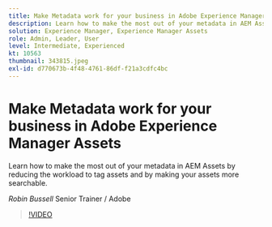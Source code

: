 ```yaml
---
title: Make Metadata work for your business in Adobe Experience Manager Assets
description: Learn how to make the most out of your metadata in AEM Assets by reducing the workload to tag assets and by making your assets more searchable.
solution: Experience Manager, Experience Manager Assets
role: Admin, Leader, User
level: Intermediate, Experienced
kt: 10563
thumbnail: 343815.jpeg
exl-id: d770673b-4f48-4761-86df-f21a3cdfc4bc
---
```

# Make Metadata work for your business in Adobe Experience Manager Assets

Learn how to make the most out of your metadata in AEM Assets by reducing the workload to tag assets and by making your assets more searchable.

*Robin Bussell* Senior Trainer / Adobe

>[!VIDEO](https://video.tv.adobe.com/v/343815/?quality=12&learn=on)

